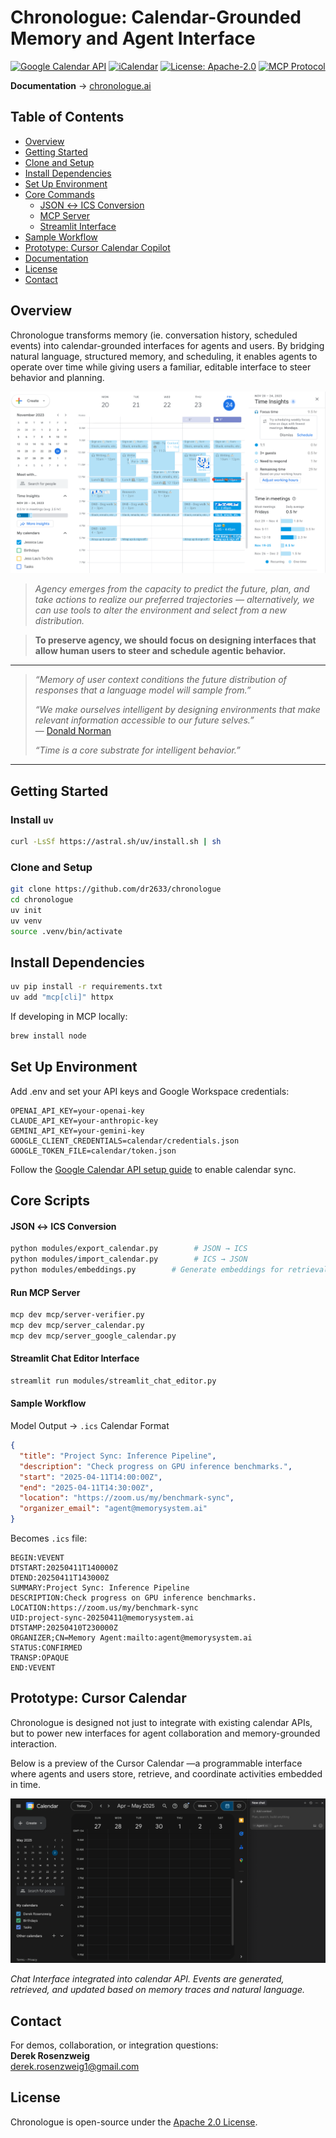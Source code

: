 # Chronologue: Calendar-Grounded Memory and Agent Interface 

[![Google Calendar API](https://img.shields.io/badge/Google%20Calendar-API%20Integration-green)](https://developers.google.com/calendar)
[![iCalendar](https://img.shields.io/badge/iCalendar-Compatible-blue)](https://datatracker.ietf.org/doc/html/rfc5545)
[![License: Apache-2.0](https://img.shields.io/badge/License-Apache_2.0-blue.svg)](https://opensource.org/licenses/Apache-2.0)
[![MCP Protocol](https://img.shields.io/badge/Model%20Context%20Protocol-Integration-purple)](https://github.com/modelcontextprotocol)

**Documentation** → [chronologue.ai](https://chronologue.ai)

## Table of Contents

- [Overview](#overview)
- [Getting Started](#getting-started)
- [Clone and Setup](#clone-and-setup)
- [Install Dependencies](#install-dependencies)
- [Set Up Environment](#set-up-environment)
- [Core Commands](#core-commands)
  - [JSON ↔ ICS Conversion](#json--ics-conversion)
  - [MCP Server](#mcp-server)
  - [Streamlit Interface](#streamlit-interface)
- [Sample Workflow](#sample-workflow)
- [Prototype: Cursor Calendar Copilot](#prototype-cursor-calendar-copilot)
- [Documentation](#-documentation)
- [License](#license)
- [Contact](#contact)


## Overview

Chronologue transforms memory (ie. conversation history, scheduled events) into calendar-grounded interfaces for agents and users. By bridging natural language, structured memory, and scheduling, it enables agents to operate over time while giving users a familiar, editable interface to steer behavior and planning.

<img src="figures/calendar-example.png" width="600">

>*Agency emerges from the capacity to predict the future, plan, and take actions to realize our preferred trajectories — alternatively, we can use tools to alter the environment and select from a new distribution.*

>**To preserve agency, we should focus on designing interfaces that allow human users to steer and schedule agentic behavior.** 

--- 

> *“Memory of user context conditions the future distribution of responses that a language model will sample from.”*
>
> *“We make ourselves intelligent by designing environments that make relevant information accessible to our future selves.”*  
> — [Donald Norman](https://jnd.org/)
>
> *“Time is a core substrate for intelligent behavior.”*
> 

---

## Getting Started 


### Install `uv`


```bash
curl -LsSf https://astral.sh/uv/install.sh | sh
```

### Clone and Setup 

```bash
git clone https://github.com/dr2633/chronologue
cd chronologue
uv init
uv venv
source .venv/bin/activate
```

## Install Dependencies 

```bash
uv pip install -r requirements.txt
uv add "mcp[cli]" httpx
```

If developing in MCP locally: 

```bash
brew install node
```

## Set Up Environment 

Add .env and set your API keys and Google Workspace credentials: 

```
OPENAI_API_KEY=your-openai-key
CLAUDE_API_KEY=your-anthropic-key
GEMINI_API_KEY=your-gemini-key
GOOGLE_CLIENT_CREDENTIALS=calendar/credentials.json
GOOGLE_TOKEN_FILE=calendar/token.json
```

Follow the [Google Calendar API setup guide](calendar/google_API_setup.md) to enable calendar sync.

## Core Scripts 

#### JSON ↔ ICS Conversion

```bash
python modules/export_calendar.py        # JSON → ICS
python modules/import_calendar.py        # ICS → JSON
python modules/embeddings.py        # Generate embeddings for retrieval
```

#### Run MCP Server 

```bash
mcp dev mcp/server-verifier.py
mcp dev mcp/server_calendar.py
mcp dev mcp/server_google_calendar.py
```

#### Streamlit Chat Editor Interface 

```bash
streamlit run modules/streamlit_chat_editor.py
```


#### Sample Workflow 

Model Output → `.ics` Calendar Format

```json
{
  "title": "Project Sync: Inference Pipeline",
  "description": "Check progress on GPU inference benchmarks.",
  "start": "2025-04-11T14:00:00Z",
  "end": "2025-04-11T14:30:00Z",
  "location": "https://zoom.us/my/benchmark-sync",
  "organizer_email": "agent@memorysystem.ai"
}
```

Becomes `.ics` file: 

```
BEGIN:VEVENT
DTSTART:20250411T140000Z
DTEND:20250411T143000Z
SUMMARY:Project Sync: Inference Pipeline
DESCRIPTION:Check progress on GPU inference benchmarks.
LOCATION:https://zoom.us/my/benchmark-sync
UID:project-sync-20250411@memorysystem.ai
DTSTAMP:20250410T230000Z
ORGANIZER;CN=Memory Agent:mailto:agent@memorysystem.ai
STATUS:CONFIRMED
TRANSP:OPAQUE
END:VEVENT
```


## Prototype: Cursor Calendar 

Chronologue is designed not just to integrate with existing calendar APIs, but to power new interfaces for agent collaboration and memory-grounded interaction. 

Below is a preview of the Cursor Calendar —a programmable interface where agents and users store, retrieve, and coordinate activities embedded in time.

![Cursor Calendar Prototype](figures/cursor-cal.jpg)

*Chat Interface integrated into calendar API. Events are generated, retrieved, and updated based on memory traces and natural language.*


## Contact 

For demos, collaboration, or integration questions:  
**Derek Rosenzweig**  
derek.rosenzweig1@gmail.com  

## License

Chronologue is open-source under the [Apache 2.0 License](https://opensource.org/licenses/Apache-2.0).
